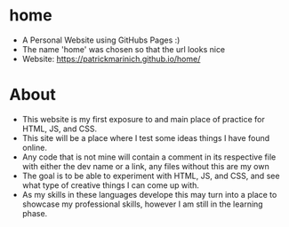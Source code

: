# home
* A Personal Website using GitHubs Pages :)
* The name 'home' was chosen so that the url looks nice
* Website: https://patrickmarinich.github.io/home/

# About
* This website is my first exposure to and main place of practice for HTML, JS, and CSS. 
* This site will be a place where I test some ideas things I have found online.
* Any code that is not mine will contain a comment in its respective file with either the dev name or a link, any files without this are my own
* The goal is to be able to experiment with HTML, JS, and CSS, and see what type of creative things I can come up with.
* As my skills in these languages develope this may turn into a place to showcase my professional skills, however I am still in the learning phase.
